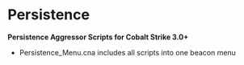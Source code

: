 # Persistence 

**Persistence Aggressor Scripts for Cobalt Strike 3.0+**

* Persistence_Menu.cna includes all scripts into one beacon menu
